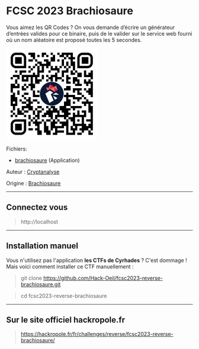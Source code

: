 # FCSC 2023 Brachiosaure

Vous aimez les QR Codes ? On vous demande d’écrire un générateur d’entrées valides pour ce binaire, puis de le valider sur le service web fourni où un nom aléatoire est proposé toutes les 5 secondes.

![brachiosaure.png](brachiosaure.png)

Fichiers:
- [brachiosaure](brachiosaure)  (Application)


Auteur : [Cryptanalyse](https://x.com/Cryptanalyse)


Origine : [Brachiosaure](https://hackropole.fr/fr/challenges/reverse/fcsc2023-reverse-brachiosaure/)



-----------

## Connectez vous  
> http://localhost


-----------


## Installation manuel
Vous n'utilisez pas l'application **les CTFs de Cyrhades** ? C'est dommage !
Mais voici comment installer ce CTF manuellement :

> git clone https://github.com/Hack-Oeil/fcsc2023-reverse-brachiosaure.git

> cd fcsc2023-reverse-brachiosaure


-----------


## Sur le site officiel hackropole.fr
> https://hackropole.fr/fr/challenges/reverse/fcsc2023-reverse-brachiosaure/